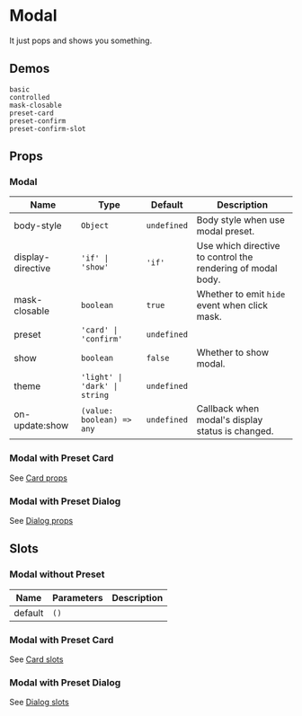 # Modal
It just pops and shows you something.

## Demos
```demo
basic
controlled
mask-closable
preset-card
preset-confirm
preset-confirm-slot
```

## Props
### Modal
|Name|Type|Default|Description|
|-|-|-|-|
|body-style|`Object`|`undefined`|Body style when use modal preset.|
|display-directive|`'if' \| 'show'`|`'if'`|Use which directive to control the rendering of modal body.|
|mask-closable|`boolean`|`true`|Whether to emit `hide` event when click mask.|
|preset|`'card' \| 'confirm'`|`undefined`||
|show|`boolean`|`false`|Whether to show modal.|
|theme|`'light' \| 'dark' \| string`|`undefined`||
|on-update:show|`(value: boolean) => any`|`undefined`|Callback when modal's display status is changed.|

### Modal with Preset Card
See [Card props](n-card#Props)
### Modal with Preset Dialog
See [Dialog props](n-dialog#Props)

## Slots
### Modal without Preset
|Name|Parameters|Description|
|-|-|-|
|default|`()`||

### Modal with Preset Card
See [Card slots](n-card#Slots)
### Modal with Preset Dialog
See [Dialog slots](n-dialog#Slots)
